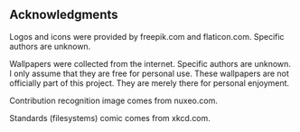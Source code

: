   Acknowledgments
-------------------

Logos and icons were provided by freepik.com and flaticon.com. Specific authors are unknown.

Wallpapers were collected from the internet. Specific authors are unknown. I only assume that they are free for personal use. These wallpapers are not officially part of this project. They are merely there for personal enjoyment.

Contribution recognition image comes from nuxeo.com.

Standards (filesystems) comic comes from xkcd.com.


